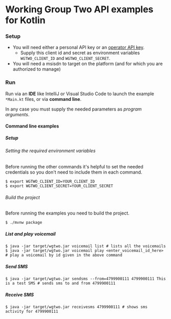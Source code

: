 # Working Group Two API examples for Kotlin

### Setup

* You will need either a personal API key or an [operator API key](https://console.wgtwo.com/api-keys-redirect).
  * Supply this client id and secret as environment variables `WGTWO_CLIENT_ID` and `WGTWO_CLIENT_SECRET`.
* You will need a msisdn to target on the platform (and for which you are authorized to manage)

### Run
Run via an **IDE** like IntelliJ or Visual Studio Code to launch the example `*Main.kt` files, or via **command line**.

In any case you must supply the needed parameters as _program arguments_.

#### Command line examples

##### Setup

###### Setting the required environment variables

Before running the other commands it's helpful to set the needed credentials so you don't need to include them in each command.

```shell script
$ export WGTWO_CLIENT_ID=YOUR_CLIENT_ID
$ export WGTWO_CLIENT_SECRET=YOUR_CLIENT_SECRET
```

###### Build the project

Before running the examples you need to build the project.

```shell script
$ ./mvnw package
```

##### List and play voicemail
```shell script
$ java -jar target/wgtwo.jar voicemail list # lists all the voicemails
$ java -jar target/wgtwo.jar voicemail play <enter_voicemail_id_here> # play a voicemail by id given in the above command
```

##### Send SMS
```shell script
$ java -jar target/wgtwo.jar sendsms --from=4799900111 4799900111 This is a test SMS # sends sms to and from 4799900111
```

##### Receive SMS
```shell script
$ java -jar target/wgtwo.jar receivesms 4799900111 # shows sms activity for 4799900111
```
